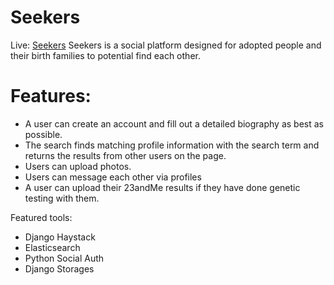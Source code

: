 # Seekers
Live: [Seekers](http://arcane-reef-60277.herokuapp.com/)
Seekers is a social platform designed for adopted people and their birth families to potential find each other.

# Features:
* A user can create an account and fill out a detailed biography as best as possible.
* The search finds matching profile information with the search term and returns the results from other users on the page.
* Users can upload photos.
* Users can message each other via profiles
* A user can upload their 23andMe results if they have done genetic testing with them.

Featured tools:
* Django Haystack
* Elasticsearch
* Python Social Auth
* Django Storages
